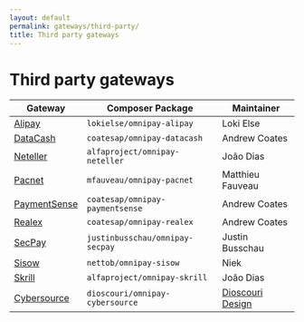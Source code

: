 ```yaml
---
layout: default
permalink: gateways/third-party/
title: Third party gateways
---
```


Third party gateways
====================

Gateway | Composer Package | Maintainer
------- | ---------------- | ----------
[Alipay](/gateways/alipay/) | `lokielse/omnipay-alipay` | Loki Else
[DataCash](/gateways/datacash/) | `coatesap/omnipay-datacash` | Andrew Coates
[Neteller](/gateways/neteller/) | `alfaproject/omnipay-neteller` | João Dias
[Pacnet](/gateways/pacnet/) | `mfauveau/omnipay-pacnet` | Matthieu Fauveau
[PaymentSense](/gateways/paymentsense/) | `coatesap/omnipay-paymentsense` | Andrew Coates
[Realex](/gateways/realex/) | `coatesap/omnipay-realex` | Andrew Coates
[SecPay](/gateways/secpay/) | `justinbusschau/omnipay-secpay` | Justin Busschau
[Sisow](/gateways/sisow/) | `nettob/omnipay-sisow` | Niek
[Skrill](/gateways/skrill/) | `alfaproject/omnipay-skrill` | João Dias
[Cybersource](https://github.com/dioscouri/omnipay-cybersource) | `dioscouri/omnipay-cybersource` | [Dioscouri Design](https://github.com/dioscouri)
